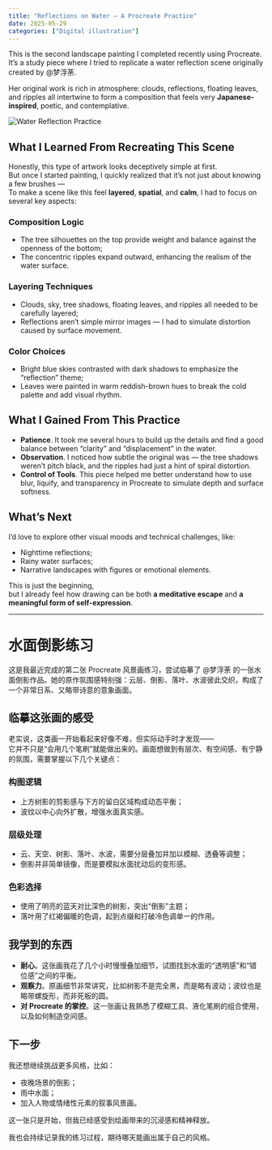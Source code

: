 ```yaml
---
title: "Reflections on Water – A Procreate Practice"
date: 2025-05-29
categories: ["Digital illustration"]
---
```


This is the second landscape painting I completed recently using Procreate.  
It’s a study piece where I tried to replicate a water reflection scene originally created by @梦浮荼.  

Her original work is rich in atmosphere: clouds, reflections, floating leaves, and ripples all intertwine to form a composition that feels very **Japanese-inspired**, poetic, and contemplative.

![Water Reflection Practice](https://i.imgur.com/MA4gY3Y.png)

## What I Learned From Recreating This Scene

Honestly, this type of artwork looks deceptively simple at first.  
But once I started painting, I quickly realized that it’s not just about knowing a few brushes —  
To make a scene like this feel **layered**, **spatial**, and **calm**, I had to focus on several key aspects:

### Composition Logic
- The tree silhouettes on the top provide weight and balance against the openness of the bottom;
- The concentric ripples expand outward, enhancing the realism of the water surface.

### Layering Techniques
- Clouds, sky, tree shadows, floating leaves, and ripples all needed to be carefully layered;
- Reflections aren’t simple mirror images — I had to simulate distortion caused by surface movement.

### Color Choices
- Bright blue skies contrasted with dark shadows to emphasize the “reflection” theme;
- Leaves were painted in warm reddish-brown hues to break the cold palette and add visual rhythm.

## What I Gained From This Practice

- **Patience**. It took me several hours to build up the details and find a good balance between “clarity” and “displacement” in the water.
- **Observation**. I noticed how subtle the original was — the tree shadows weren’t pitch black, and the ripples had just a hint of spiral distortion.
- **Control of Tools**. This piece helped me better understand how to use blur, liquify, and transparency in Procreate to simulate depth and surface softness.

## What’s Next

I’d love to explore other visual moods and technical challenges, like:
- Nighttime reflections;
- Rainy water surfaces;
- Narrative landscapes with figures or emotional elements.

This is just the beginning,  
but I already feel how drawing can be both **a meditative escape** and **a meaningful form of self-expression**.

---

# 水面倒影练习

这是我最近完成的第二张 Procreate 风景画练习，尝试临摹了 @梦浮荼 的一张水面倒影作品。她的原作氛围感特别强：云层、倒影、落叶、水波彼此交织，构成了一个非常日系、又略带诗意的意象画面。

## 临摹这张画的感受

老实说，这类画一开始看起来好像不难，但实际动手时才发现——  
它并不只是“会用几个笔刷”就能做出来的。画面想做到有层次、有空间感、有宁静的氛围，需要掌握以下几个关键点：

### 构图逻辑
- 上方树影的剪影感与下方的留白区域构成动态平衡；
- 波纹以中心向外扩散，增强水面真实感。

### 层级处理
- 云、天空、树影、落叶、水波，需要分层叠加并加以模糊、透叠等调整；
- 倒影并非简单镜像，而是要模拟水面扰动后的变形感。

### 色彩选择
- 使用了明亮的蓝天对比深色的树影，突出“倒影”主题；
- 落叶用了红褐偏暖的色调，起到点缀和打破冷色调单一的作用。

## 我学到的东西

- **耐心**。这张画我花了几个小时慢慢叠加细节，试图找到水面的“透明感”和“错位感”之间的平衡。
- **观察力**。原画细节非常讲究，比如树影不是完全黑，而是略有波动；波纹也是略带螺旋形，而非死板的圆。
- **对 Procreate 的掌控**。这一张画让我熟悉了模糊工具、液化笔刷的组合使用，以及如何制造空间感。

## 下一步

我还想继续挑战更多风格，比如：
- 夜晚场景的倒影；
- 雨中水面；
- 加入人物或情绪性元素的叙事风景画。

这一张只是开始，但我已经感受到绘画带来的沉浸感和精神释放。

我也会持续记录我的练习过程，期待哪天能画出属于自己的风格。



